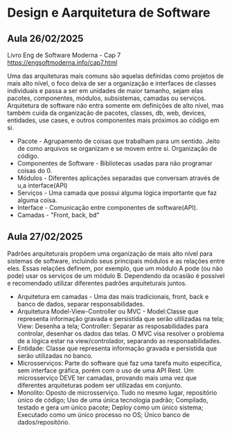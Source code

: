 # Design e Aarquitetura de Software

## Aula 26/02/2025
Livro Eng de Software Moderna - Cap 7 https://engsoftmoderna.info/cap7.html

Uma das arquiteturas mais comuns são aquelas definidas como projetos de mais alto nível, o foco deixa de ser a organização e interfaces de classes individuais e passa a ser em unidades de maior tamanho, sejam elas pacotes, componentes, módulos, subsistemas, camadas ou serviços. Arquitetura de software não entra somente em definições de alto nível, mas também cuida da organização de pacotes, classes, db, web, devices, entidades, use cases, e outros componentes mais próximos ao código em si.
- Pacote - Agrupamento de coisas que trabalham para um sentido. Jeito de como arquivos se organizam e se movem entre si. Organização de código.
- Componentes de Software - Bibliotecas usadas para não programar coisas do 0.
- Módulos - Diferentes aplicações separadas que conversam através de u,a interface(API)
- Serviços - Uma camada que possui alguma lógica importante que faz alguma coisa.
- Interface - Comunicação entre componentes de software(API).
- Camadas - "Front, back, bd"

## Aula 27/02/2025
Padrões arquiteturais propõem uma organização de mais alto nível para sistemas de software, incluindo seus principais módulos e as relações entre eles. Essas relações definem, por exemplo, que um módulo A pode (ou não pode) usar os serviços de um módulo B. Dependendo da ocasião é possível e recomendado utilizar diferentes padrões arquiteturais juntos.
- Arquitetura em camadas - Uma das mais tradicionais, front, back e banco de dados, separar responsabilidades.
- Arquitetura Model-View-Controller ou MVC - Model:Classe  que representa informação gravada e persistida que serão utilizadas na tela; View: Desenha a tela; Controller: Separar as resposabilidades para controlar, desenhar os dados das telas. O MVC visa resolver o problema de a lógica estar na view/controlador, separando as responsabilidades. 
- Entidade: Classe  que representa informação gravada e persistida que serão utilizadas no banco.
- Microsserviços: Parte do software que faz uma tarefa muito específica, sem interface gráfica, porém com o uso de uma API Rest. Um microsserviço DEVE ter camadas, provando mais uma vez que diferentes arquiteturas podem ser utilizadas em conjunto.
- Monolito: Oposto de microsserviço. Tudo no mesmo lugar, repositório único de código; Uso de uma única tecnologia padrão; Compilado, testado e gera um único pacote; Deploy como um único sistema; Executado como um único processo no OS; Único banco de dados/repositório. 
